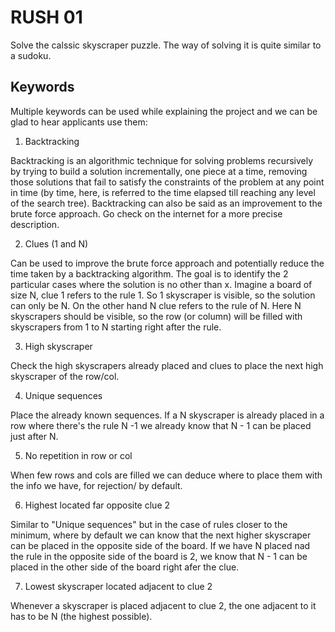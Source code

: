 # RUSH 01

Solve the calssic skyscraper puzzle. The way of solving it is quite similar to a sudoku.

## Keywords

Multiple keywords can be used while explaining the project and we can be glad to hear applicants use them:

1. Backtracking

Backtracking is an algorithmic technique for solving problems recursively by trying to build a solution incrementally, one piece at a time, removing those solutions that fail to satisfy the constraints of the problem at any point in time (by time, here, is referred to the time elapsed till reaching any level of the search tree).  Backtracking can also be said as an improvement to the brute force approach. Go check on the internet for a more precise description.

2. Clues (1 and N)

Can be used to improve the brute force approach and potentially reduce the time taken by a backtracking algorithm. The goal is to identify the 2 particular cases where the solution is no other than x. Imagine a board of size N, clue 1 refers to the rule 1. So 1 skyscraper is visible, so the solution can only be N. On the other hand N clue refers to the rule of N.  Here N skyscrapers should be visible, so the row (or column) will be filled with skyscrapers from 1 to N starting right after the rule.

3. High skyscraper

Check the high skyscrapers already placed and clues to place the next high skyscraper of the row/col.

4. Unique sequences

Place the already known sequences. If a N skyscraper is already placed in a row where there's the rule N -1 we already know that N - 1 can be placed just after N.

5. No repetition in row or col

When few rows and cols are filled we can deduce where to place them with the info we have, for rejection/ by default.

6. Highest located far opposite clue 2

Similar to "Unique sequences" but in the case of rules closer to the minimum, where by default we can know that the next higher skyscraper can be placed in the opposite side of the board. If we have N placed nad the rule in the opposite side of the board is 2, we know that N - 1 can be placed in the other side of the board right afer the clue.

7. Lowest skyscraper located adjacent to clue 2

Whenever a skyscraper is placed adjacent to clue 2, the one adjacent to it has to be N (the highest possible).


